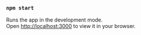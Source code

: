 ### `npm start`

Runs the app in the development mode.\
Open [http://localhost:3000](http://localhost:3000) to view it in your browser.

###

